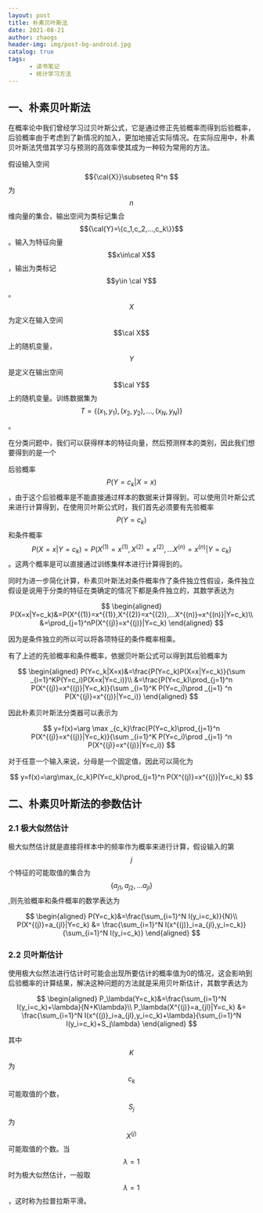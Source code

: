 ```yaml
---
layout: post
title: 朴素贝叶斯法
date: 2021-08-21
author: zhaogs
header-img: img/post-bg-android.jpg
catalog: true
tags:
      - 读书笔记
      - 统计学习方法
---
```


## 一、朴素贝叶斯法

在概率论中我们曾经学习过贝叶斯公式，它是通过修正先验概率而得到后验概率，后验概率由于考虑到了新情况的加入，更加地接近实际情况。在实际应用中，朴素贝叶斯法凭借其学习与预测的高效率使其成为一种较为常用的方法。

假设输入空间$${\cal{X}}\subseteq R^n $$为$$n$$维向量的集合，输出空间为类标记集合$${\cal{Y}=\{c_1,c_2,...,c_k\}}$$。输入为特征向量$$x\in\cal X$$，输出为类标记$$y\in \cal Y$$。$$X$$为定义在输入空间$$\cal X$$上的随机变量，$$Y$$是定义在输出空间$$\cal Y$$上的随机变量。训练数据集为$$T=\{(x_1,y_1),(x_2,y_2),...,(x_N,y_N)\}$$。

在分类问题中，我们可以获得样本的特征向量，然后预测样本的类别，因此我们想要得到的是一个

后验概率$$P(Y=c_k\vert X=x)$$，由于这个后验概率是不能直接通过样本的数据来计算得到，可以使用贝叶斯公式来进行计算得到，在使用贝叶斯公式时，我们首先必须要有先验概率$$P(Y=c_k)$$和条件概率$$P(X=x\vert Y=c_k)=P(X^{(1)}=x^{(1)},X^{(2)}=x^{(2)},...X^{(n)}=x^{(n)}\vert Y=c_k)$$。这两个概率是可以直接通过训练集样本进行计算得到的。

同时为进一步简化计算，朴素贝叶斯法对条件概率作了条件独立性假设，条件独立假设是说用于分类的特征在类确定的情况下都是条件独立的，其数学表达为


$$
\begin{aligned}
P(X=x|Y=c_k)&=P(X^{(1)}=x^{(1)},X^{(2)}=x^{(2)},...X^{(n)}=x^{(n)}|Y=c_k)\\
&=\prod_{j=1}^nP(X^{(j)}=x^{(j)}|Y=c_k)
\end{aligned}
$$


因为是条件独立的所以可以将各项特征的条件概率相乘。

有了上述的先验概率和条件概率，依据贝叶斯公式可以得到其后验概率为


$$
\begin{aligned}
P(Y=c_k|X=x)&=\frac{P(Y=c_k)P(X=x|Y=c_k)}{\sum _{i=1}^KP(Y=c_i)P(X=x|Y=c_i)}\\
&=\frac{P(Y=c_k)\prod_{j=1}^n P(X^{(j)}=x^{(j)}|Y=c_k)}{\sum _{i=1}^K P(Y=c_i)\prod _{j=1} ^n P(X^{(j)}=x^{(j)}|Y=c_i)}
\end{aligned}
$$


因此朴素贝叶斯法分类器可以表示为


$$
y=f(x)=\arg \max _{c_k}\frac{P(Y=c_k)\prod_{j=1}^n P(X^{(j)}=x^{(j)}|Y=c_k)}{\sum _{i=1}^K P(Y=c_i)\prod _{j=1} ^n P(X^{(j)}=x^{(j)}|Y=c_i)}
$$


对于任意一个输入来说，分母是一个固定值，因此可以简化为


$$
y=f(x)=\arg\max_{c_k}P(Y=c_k)\prod_{j=1}^n P(X^{(j)}=x^{(j)}|Y=c_k)
$$



## 二、朴素贝叶斯法的参数估计

### 2.1 极大似然估计

极大似然估计就是直接将样本中的频率作为概率来进行计算，假设输入的第$$j$$个特征的可能取值的集合为$$\{a_{j1},a_{j2},...a_{jl}\}$$,则先验概率和条件概率的数学表达为


$$
\begin{aligned}
P(Y=c_k)&=\frac{\sum_{i=1}^N I(y_i=c_k)}{N}\\
P(X^{(j)}=a_{jl}|Y=c_k) &= \frac{\sum_{i=1}^N I(x^{(j)}_i=a_{jl},y_i=c_k)}{\sum_{i=1}^N I(y_i=c_k)}
\end{aligned}
$$



### 2.2 贝叶斯估计

使用极大似然法进行估计时可能会出现所要估计的概率值为0的情况，这会影响到后验概率的计算结果，解决这种问题的方法就是采用贝叶斯估计，其数学表达为


$$
\begin{aligned}
P_\lambda(Y=c_k)&=\frac{\sum_{i=1}^N I(y_i=c_k)+\lambda}{N+K\lambda}\\
P_\lambda(X^{(j)}=a_{jl}|Y=c_k) &= \frac{\sum_{i=1}^N I(x^{(j)}_i=a_{jl},y_i=c_k)+\lambda}{\sum_{i=1}^N I(y_i=c_k)+S_j\lambda}
\end{aligned}
$$


其中$$K$$为$$c_k$$可能取值的个数，$$S_j$$为$$X^{(j)}$$可能取值的个数。当$$\lambda=1$$时为极大似然估计，一般取$$\lambda=1$$，这时称为拉普拉斯平滑。


